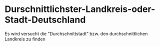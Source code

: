 # Durschnittlichster-Landkreis-oder-Stadt-Deutschland
Es wird versucht die "Durchschnittstadt” bzw. den durchschnittlichen Landkreis zu finden
